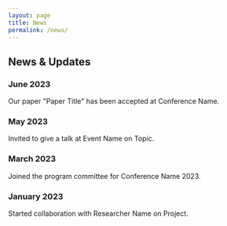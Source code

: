 ```yaml
---
layout: page
title: News
permalink: /news/
---
```


## News & Updates

### June 2023
Our paper "Paper Title" has been accepted at Conference Name.

### May 2023
Invited to give a talk at Event Name on Topic.

### March 2023
Joined the program committee for Conference Name 2023.

### January 2023
Started collaboration with Researcher Name on Project.
